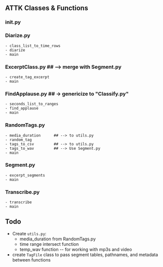 ## ATTK Classes & Functions

### __init__.py

### Diarize.py
    - class_list_to_time_rows
    - diarize
    - main

### ExcerptClass.py   ## --> merge with Segment.py
    - create_tag_excerpt
    - main

### FindApplause.py       ## -> genericize to "Classify.py"
    - seconds_list_to_ranges
    - find_applause
    - main

### RandomTags.py
    - media_duration      ## --> to utils.py
    - random_tag
    - tags_to_csv         ## --> to utils.py
    - tags_to_wav         ## --> Use Segment.py
    - main

### Segment.py
    - excerpt_segments
    - main

### Transcribe.py
    - transcribe
    - main

## Todo

- Create `utils.py`:
    - media_duration from RandomTags.py
    - time range intersect function
    - temp_wav function -- for working with mp3s and video
- create `TagFile` class to pass segment tables, pathnames, and metadata between functions
